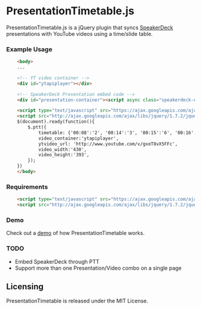 PresentationTimetable.js
========================

PresentationTimetable.js is a jQuery plugin that syncs [SpeakerDeck](http://speakerdeck.com) presentations with YouTube videos using a time/slide table.


### Example Usage
```html
	<body>
	...

	<!-- YT video container -->
	<div id="ytapiplayer"></div> 

	<!-- SpeakerDeck Presentation embed code -->
	<div id="presentation-container"><script async class="speakerdeck-embed" data-id="4fa39c8cdafde4001f02f109" data-ratio="1.299492385786802" src="//speakerdeck.com/assets/embed.js"></script></div> 

	<script type="text/javascript" src="https://ajax.googleapis.com/ajax/libs/swfobject/2.2/swfobject.js"></script>
	<script src="http://ajax.googleapis.com/ajax/libs/jquery/1.7.2/jquery.min.js"></script>
	$(document).ready(function(){
		$.ptt({
			timetable: {'00:08':'2', '00:14':'3', '00:15':'6', '00:16':'7', '00:17':'8', '00:18':'9', '00:19':'10', '00:20':'11'},
			video_container:'ytapiplayer',
			ytvideo_url: 'http://www.youtube.com/v/gxeT8vX5FFc',
			video_width:'430',
			video_height:'393',
		});
	})
	</body>
```

### Requirements
```html
	<script type="text/javascript" src="https://ajax.googleapis.com/ajax/libs/swfobject/2.2/swfobject.js"></script>
	<script src="http://ajax.googleapis.com/ajax/libs/jquery/1.7.2/jquery.min.js"></script>
```

### Demo
Check out a [demo](http://beshr.com/demos/presentationtimetable.html) of how PresentationTimetable works.

### TODO
- Embed SpeakerDeck through PTT
- Support more than one Presentation/Video combo on a single page


Licensing
---------
PresentationTimetable is released under the MIT License.